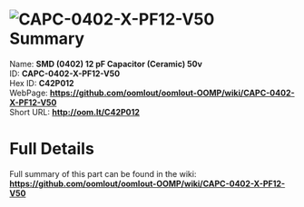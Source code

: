 
![CAPC-0402-X-PF12-V50](https://github.com/oomlout/oomlout-OOMP/blob/master/parts/CAPC-0402-X-PF12-V50/CAPC-0402-X-PF12-V50_420.jpg)   
Summary
=================
  
Name: __SMD (0402) 12 pF Capacitor (Ceramic) 50v__    
ID: __CAPC-0402-X-PF12-V50__   
Hex ID: __C42P012__   
WebPage: __https://github.com/oomlout/oomlout-OOMP/wiki/CAPC-0402-X-PF12-V50__   
Short URL: __http://oom.lt/C42P012__   

Full Details
==========================
Full summary of this part can be found in the wiki:   
__https://github.com/oomlout/oomlout-OOMP/wiki/CAPC-0402-X-PF12-V50__    

